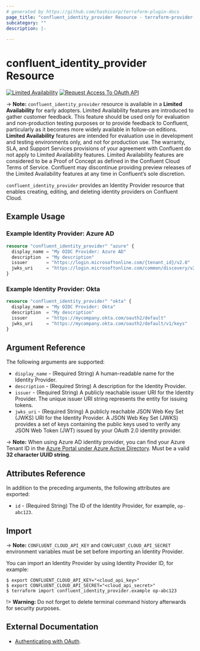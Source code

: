 ```yaml
---
# generated by https://github.com/hashicorp/terraform-plugin-docs
page_title: "confluent_identity_provider Resource - terraform-provider-confluent"
subcategory: ""
description: |-
  
---
```


# confluent_identity_provider Resource

[![Limited Availability](https://img.shields.io/badge/Lifecycle%20Stage-Limited%20Availability-%2300afba)](https://docs.confluent.io/cloud/current/api.html#section/Versioning/API-Lifecycle-Policy) [![Request Access To OAuth API](https://img.shields.io/badge/-Request%20Access%20To%20OAuth%20API-%23bc8540)](mailto:ccloud-api-access+iam-v2-closed-preview@confluent.io?subject=Request%20to%20join%20OAuth%20API%20Closed%20Preview&body=I%E2%80%99d%20like%20to%20join%20the%20Confluent%20Cloud%20API%20Closed%20Preview%20for%20iam/v2%20to%20provide%20early%20feedback%21%20My%20Cloud%20Organization%20ID%20is%20%3Cretrieve%20from%20https%3A//confluent.cloud/settings/billing/payment%3E.)

-> **Note:** `confluent_identity_provider` resource is available in a **Limited Availability** for early adopters. Limited Availability features are introduced to gather customer feedback. This feature should be used only for evaluation and non-production testing purposes or to provide feedback to Confluent, particularly as it becomes more widely available in follow-on editions.  
**Limited Availability** features are intended for evaluation use in development and testing environments only, and not for production use. The warranty, SLA, and Support Services provisions of your agreement with Confluent do not apply to Limited Availability features. Limited Availability features are considered to be a Proof of Concept as defined in the Confluent Cloud Terms of Service. Confluent may discontinue providing preview releases of the Limited Availability features at any time in Confluent’s sole discretion.

`confluent_identity_provider` provides an Identity Provider resource that enables creating, editing, and deleting identity providers on Confluent Cloud.

## Example Usage

### Example Identity Provider: Azure AD

```terraform
resource "confluent_identity_provider" "azure" {
  display_name = "My OIDC Provider: Azure AD"
  description  = "My description"
  issuer       = "https://login.microsoftonline.com/{tenant_id}/v2.0"
  jwks_uri     = "https://login.microsoftonline.com/common/discovery/v2.0/keys"
}
```

### Example Identity Provider: Okta

```terraform
resource "confluent_identity_provider" "okta" {
  display_name = "My OIDC Provider: Okta"
  description  = "My description"
  issuer       = "https://mycompany.okta.com/oauth2/default"
  jwks_uri     = "https://mycompany.okta.com/oauth2/default/v1/keys"
}
```

<!-- schema generated by tfplugindocs -->
## Argument Reference

The following arguments are supported:

- `display_name` - (Required String) A human-readable name for the Identity Provider.
- `description` - (Required String) A description for the Identity Provider.
- `issuer` - (Required String) A publicly reachable issuer URI for the Identity Provider. The unique issuer URI string represents the entity for issuing tokens.
- `jwks_uri` - (Required String) A publicly reachable JSON Web Key Set (JWKS) URI for the Identity Provider. A JSON Web Key Set (JWKS) provides a set of keys containing the public keys used to verify any JSON Web Token (JWT) issued by your OAuth 2.0 identity provider.

-> **Note:** When using Azure AD identity provider, you can find your Azure Tenant ID in the [Azure Portal under Azure Active Directory](https://portal.azure.com/#blade/Microsoft_AAD_IAM/ActiveDirectoryMenuBlade/Overview). Must be a valid **32 character UUID string**.

## Attributes Reference

In addition to the preceding arguments, the following attributes are exported:

- `id` - (Required String) The ID of the Identity Provider, for example, `op-abc123`.

## Import

-> **Note:** `CONFLUENT_CLOUD_API_KEY` and `CONFLUENT_CLOUD_API_SECRET` environment variables must be set before importing an Identity Provider.

You can import an Identity Provider by using Identity Provider ID, for example:

```shell
$ export CONFLUENT_CLOUD_API_KEY="<cloud_api_key>"
$ export CONFLUENT_CLOUD_API_SECRET="<cloud_api_secret>"
$ terraform import confluent_identity_provider.example op-abc123
```

!> **Warning:** Do not forget to delete terminal command history afterwards for security purposes.

## External Documentation
* [Authenticating with OAuth](https://docs.confluent.io/cloud/current/access-management/authenticate/oauth/overview.html).
